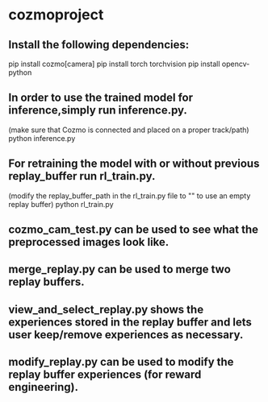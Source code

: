 # cozmoproject
## Install the following dependencies:
pip install cozmo[camera]
pip install torch torchvision
pip install opencv-python

## In order to use the trained model for inference,simply run inference.py.
(make sure that Cozmo is connected and placed on a proper track/path)
python inference.py

## For retraining the model with or without previous replay_buffer run rl_train.py.
(modify the replay_buffer_path in the rl_train.py file to "" to use an empty replay buffer)
python rl_train.py

## cozmo_cam_test.py can be used to see what the preprocessed images look like. 

## merge_replay.py can be used to merge two replay buffers. 
## view_and_select_replay.py shows the experiences stored in the replay buffer and lets user keep/remove experiences as necessary.
## modify_replay.py can be used to modify the replay buffer experiences (for reward engineering).